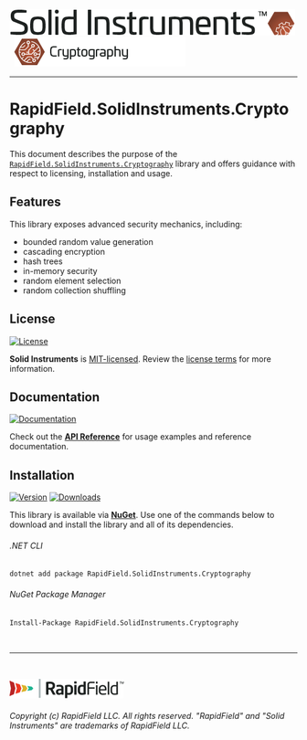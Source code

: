 <!--
Copyright (c) RapidField LLC. Licensed under the MIT License. See LICENSE.txt in the project root for license information.
-->

[![Solid Instruments](../../SolidInstruments.Logo.Color.Transparent.500w.png)](../../README.md)
<br />&nbsp;
![Cryptography](Label.Cryptography.300w.png)
- - -

# RapidField.SolidInstruments.Cryptography

This document describes the purpose of the [`RapidField.SolidInstruments.Cryptography`]() library and offers guidance with respect to licensing, installation and usage.

## Features

This library exposes advanced security mechanics, including:

- bounded random value generation
- cascading encryption
- hash trees
- in-memory security
- random element selection
- random collection shuffling

## License

[![License](https://img.shields.io/github/license/rapidfield/solid-instruments?style=flat&color=lightseagreen&label=license&logo=open-access&logoColor=lightgrey)](../../LICENSE.txt)

**Solid Instruments** is [MIT-licensed](https://en.wikipedia.org/wiki/MIT_License). Review the [license terms](../../LICENSE.txt) for more information.

## Documentation

[![Documentation](https://img.shields.io/badge/documentation-website-tan?style=flat&logo=buffer&logoColor=lightgrey)](https://www.solidinstruments.com/api/RapidField.SolidInstruments.Cryptography.html)

Check out the [**API Reference**](https://www.solidinstruments.com/api/RapidField.SolidInstruments.Cryptography.html) for usage examples and reference documentation.

## Installation

[![Version](https://img.shields.io/nuget/vpre/RapidField.SolidInstruments.Cryptography?style=flat&color=blue&label=version&logo=nuget&logoColor=lightgrey)](https://www.nuget.org/packages/RapidField.SolidInstruments.Cryptography)
[![Downloads](https://img.shields.io/nuget/dt/RapidField.SolidInstruments.Cryptography?style=flat&color=blue&logo=nuget&logoColor=lightgrey)](https://www.nuget.org/packages/RapidField.SolidInstruments.Cryptography)

This library is available via [**NuGet**](https://docs.microsoft.com/en-us/nuget/quickstart/install-and-use-a-package-in-visual-studio). Use one of the commands below to download and install the library and all of its dependencies.

###### .NET CLI

```shell
dotnet add package RapidField.SolidInstruments.Cryptography
```

###### NuGet Package Manager

```shell
Install-Package RapidField.SolidInstruments.Cryptography
```

<br />

- - -

<br />

[![RapidField](../../RapidField.Logo.Color.Black.Transparent.200w.png)](https://www.rapidfield.com)

###### Copyright (c) RapidField LLC. All rights reserved. "RapidField" and "Solid Instruments" are trademarks of RapidField LLC.